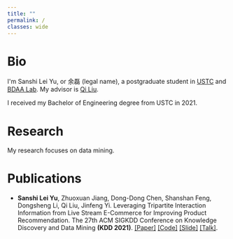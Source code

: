 ```yaml
---
title: ""
permalink: /
classes: wide
---
```


# Bio

I'm Sanshi Lei Yu, or 余磊 (legal name), a postgraduate student in [USTC](https://en.ustc.edu.cn/) and [BDAA Lab](https://bigdata.ustc.edu.cn/). My advisor is [Qi Liu](http://staff.ustc.edu.cn/~qiliuql/).

I received my Bachelor of Engineering degree from USTC in 2021.

# Research

My research focuses on data mining.

# Publications

- **Sanshi Lei Yu**, Zhuoxuan Jiang, Dong-Dong Chen, Shanshan Feng, Dongsheng Li, Qi Liu, Jinfeng Yi. Leveraging Tripartite Interaction Information from Live Stream E-Commerce for Improving Product Recommendation. The 27th ACM SIGKDD Conference on Knowledge Discovery and Data Mining **(KDD 2021)**. [[Paper]](https://arxiv.org/pdf/2106.03415.pdf) [[Code]](https://github.com/yusanshi/LSEC-GNN) [[Slide]]() [[Talk]]().
